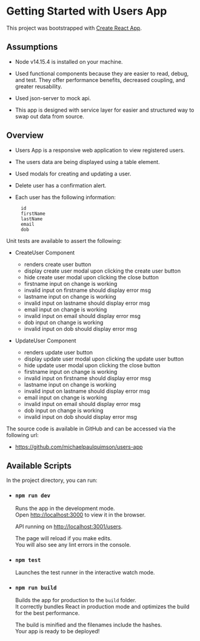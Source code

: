 # Getting Started with Users App

This project was bootstrapped with [Create React App](https://github.com/facebook/create-react-app).

## Assumptions

* Node v14.15.4 is installed on your machine.

* Used functional components because they are easier to read, debug, and test.
They offer performance benefits, decreased coupling, and greater reusability.

* Used json-server to mock api.
* This app is designed with service layer for easier and structured way to swap out data from source.

## Overview

* Users App is a responsive web application to view registered users.

* The users data are being displayed using a table element.

* Used modals for creating and updating a user.

* Delete user has a confirmation alert.

* Each user has the following information:
 
		id
		firstName
		lastName
		email
		dob

Unit tests are available to assert the following:

* CreateUser Component
	* renders create user button
	* display create user modal upon clicking the create user button
	* hide create user modal upon clicking the close button
	* firstname input on change is working
	* invalid input on firstname should display error msg
	* lastname input on change is working
	* invalid input on lastname should display error msg
	* email input on change is working
	* invalid input on email should display error msg
	* dob input on change is working
	* invalid input on dob should display error msg

* UpdateUser Component
	* renders update user button
	* display update user modal upon clicking the update user button
	* hide update user modal upon clicking the close button
	* firstname input on change is working
	* invalid input on firstname should display error msg
	* lastname input on change is working
	* invalid input on lastname should display error msg
	* email input on change is working
	* invalid input on email should display error msg
	* dob input on change is working
	* invalid input on dob should display error msg

The source code is available in GitHub and can be accessed via the following url:

* https://github.com/michaelpaulquimson/users-app
## Available Scripts

In the project directory, you can run:

* ### `npm run dev`

	Runs the app in the development mode.<br/>
	Open [http://localhost:3000](http://localhost:3000) to view it in the browser.

	API running on [http://localhost:3001/users](http://localhost:3001/users).

	The page will reload if you make edits.<br/>
	You will also see any lint errors in the console.

* ### `npm test`

	Launches the test runner in the interactive watch mode.

* ### `npm run build`

	Builds the app for production to the `build` folder.<br/>
	It correctly bundles React in production mode and optimizes the build for the best performance.

	The build is minified and the filenames include the hashes.<br/>
	Your app is ready to be deployed!
